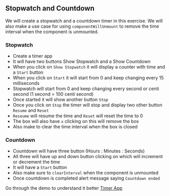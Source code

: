 ## Stopwatch and Countdown

We will create a stopwatch and a countdown timer in this exercise. We will also make a use case for using `componentWillUnmount` to remove the time interval when the component is unmounted.

### Stopwatch

- Create a timer app
- It will have two buttons Show Stopwatch and a Show Countdown
- When you click on `Show Stopwatch` it will display a counter with time and a `Start` button
- When you click on `Start` it will start from 0 and keep changing every 15 milliseconds
- Stopwatch will start from 0 and keep changing every second or centi second (1 second = 100 centi second)
- Once started it will show another button `Stop`
- Once you click on `Stop` the timer will stop and display two other button `Resume` and `Reset`
- `Reseume` will resume the time and `Reset` will reset the time to 0
- The box will also have `x` clicking on this will remove the box
- Also make to clear the time interval when the box is closed

### Countdown

- Countdown will have three button (Hours : Minutes : Seconds)
- All three will have up and down button clicking on which will increment or decrement the time
- It will have a `Start` button
- Also make sure to `clearInterval` when the component is unmounted
- Once countdown is completed alert message saying `Countdown ended`

Go through the demo to understand it better [Timer App](https://eb3mq.csb.app/)



